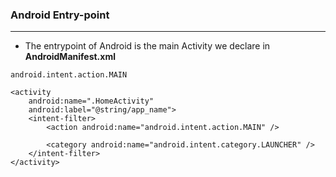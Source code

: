 ### Android Entry-point

----

* The entrypoint of Android is the main Activity we declare in **AndroidManifest.xml**

```
android.intent.action.MAIN
```

```
<activity
    android:name=".HomeActivity"
    android:label="@string/app_name">
    <intent-filter>
        <action android:name="android.intent.action.MAIN" />

        <category android:name="android.intent.category.LAUNCHER" />
    </intent-filter>
</activity>
```
